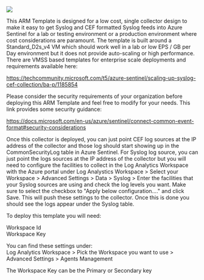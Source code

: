 
<a href="https://portal.azure.com/#create/Microsoft.Template/uri/https%3A%2F%2Fraw.githubusercontent.com%2Fdaspiker%2FARM-Templates%2Fmaster%2FCEF%2520Collector%2FcefCollectorArmTemplate.json" target="_blank">
  <img src="https://aka.ms/deploytoazurebutton"/>
</a>

This ARM Template is designed for a low cost, single collector design to make it easy to get Syslog and CEF formatted Syslog feeds into Azure Sentinel for a lab or testing environment or a production environment where cost considerations are paramount.  The template is built around a Standard_D2s_v4 VM which should work well in a lab or low EPS / GB per Day environment but it does not provide auto-scaling or high performance.  There are VMSS based templates for enterprise scale deployments and requirements available here:

https://techcommunity.microsoft.com/t5/azure-sentinel/scaling-up-syslog-cef-collection/ba-p/1185854

Please consider the security requirements of your organization before deploying this ARM Template and feel free to modify for your needs.  This link provides some security guidance: 

https://docs.microsoft.com/en-us/azure/sentinel/connect-common-event-format#security-considerations

Once this collector is deployed, you can just point CEF log sources at the IP address of the collector and those log should start showing up in the CommonSecurityLog table in Azure Sentinel.  For Syslog log source, you can just point the logs sources at the IP address of the collector but you will need to configure the facilities to collect in the Log Analytics Workspace with the Azure portal under Log Analystics Workspace > Select your Workspace > Advanced Settings > Data > Syslog > Enter the facilities that your Syslog sources are using and check the log levels you want.  Make sure to select the checkbox to "Apply below configuration...." and click Save.  This will push these settings to the collector.  Once this is done you should see the logs appear under the Syslog table.

To deploy this template you will need:

Workspace Id <br>
Workspace Key 

You can find these settings under: <br>
Log Analytics Workspace > Pick the Workspace you want to use > Advanced Settings > Agents Management

The Workspace Key can be the Primary or Secondary key 
